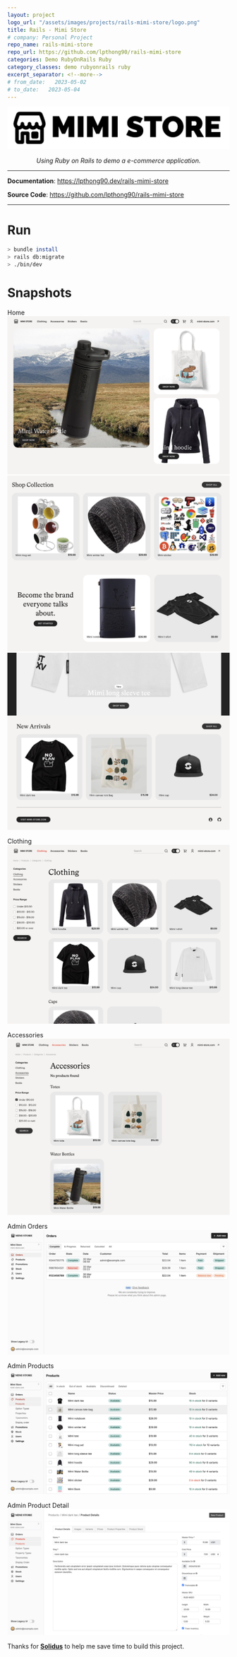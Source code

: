 ```yaml
---
layout: project
logo_url: "/assets/images/projects/rails-mimi-store/logo.png"
title: Rails - Mimi Store
# company: Personal Project
repo_name: rails-mimi-store
repo_url: https://github.com/lpthong90/rails-mimi-store
categories: Demo RubyOnRails Ruby
category_classes: demo rubyonrails ruby
excerpt_separator: <!--more-->
# from_date:   2023-05-02
# to_date:   2023-05-04
---
```


<p align="center">
  <a href="/projects/099985-rails-mimi-store.html">
    <img class="project-thumnail" src="/assets/images/projects/rails-mimi-store/mimi_store.jpg" alt="Rails Mimi Store">
  </a>
</p>
<p align="center">
  <em>Using Ruby on Rails to demo a e-commerce application.</em>
</p>
<!--more-->

---

**Documentation**: <a href="https://lpthong90.dev/rails-mimi-store" target="_blank">https://lpthong90.dev/rails-mimi-store</a>

**Source Code**: <a href="https://github.com/lpthong90/rails-mimi-store" target="_blank">https://github.com/lpthong90/rails-mimi-store</a>

---

<!-- # Features -->

# Run

```bash
> bundle install
> rails db:migrate
> ./bin/dev
```

# Snapshots

Home
<img src="/assets/images/projects/rails-mimi-store/screenshots/1_home.png" alt="Home">
<img src="/assets/images/projects/rails-mimi-store/screenshots/2_home.png" alt="Home">
<img src="/assets/images/projects/rails-mimi-store/screenshots/3_home.png" alt="Home">

Clothing
<img src="/assets/images/projects/rails-mimi-store/screenshots/4_clothing.png" alt="Home">

Accessories
<img src="/assets/images/projects/rails-mimi-store/screenshots/5_accessories.png" alt="Home">

Admin Orders
<img src="/assets/images/projects/rails-mimi-store/screenshots/6_admin_orders.png" alt="Home">

Admin Products
<img src="/assets/images/projects/rails-mimi-store/screenshots/7_admin_products.png" alt="Home">

Admin Product Detail
<img src="/assets/images/projects/rails-mimi-store/screenshots/8_admin_product_detail.png" alt="Home">

<!-- # Video demo: -->

Thanks for <b>[Solidus](https://github.com/solidusio/solidus)</b> to help me save time to build this project.
